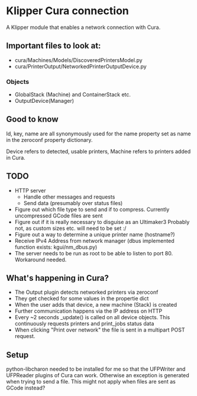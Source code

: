 # Klipper Cura connection

A Klipper module that enables a network connection with Cura.

## Important files to look at:

* cura/Machines/Models/DiscoveredPrintersModel.py
* cura/PrinterOutput/NetworkedPrinterOutputDevice.py

### Objects

* GlobalStack (Machine) and ContainerStack etc.
* OutputDevice(Manager)

## Good to know

Id, key, name are all synonymously used for the name property
set as name in the zeroconf property dictionary.

Device refers to detected, usable printers, Machine refers
to printers added in Cura.

## TODO

* HTTP server
    * Handle other messages and requests
    * Send data (presumably over status files)
* Figure out which file type to send and if to compress.
    Currently uncompressed GCode files are sent
* Figure out if it is really necessary to disguise as an Ultimaker3
    Probably not, as custom sizes etc. will need to be set :/
* Figure out a way to determine a unique printer name (hostname?)
* Receive IPv4 Address from network manager
    (dbus implemented function exists: kgui/nm\_dbus.py)
* The server needs to be run as root to be able to listen to
    port 80. Workaround needed.

## What's happening in Cura?

* The Output plugin detects networked printers via zeroconf
* They get checked for some values in the propertie dict
* When the user adds that device, a new machine (Stack) is created
* Further communication happens via the IP address on HTTP
* Every ~2 seconds \_update() is called on all device objects.
    This continuously requests printers and print_jobs status data
* When clicking "Print over network" the file is sent in a multipart POST request.

## Setup

python-libcharon needed to be installed for me so that the
UFPWriter and UFPReader plugins of Cura can work. Otherwise
an exception is generated when trying to send a file.
This might not apply when files are sent as GCode instead?
